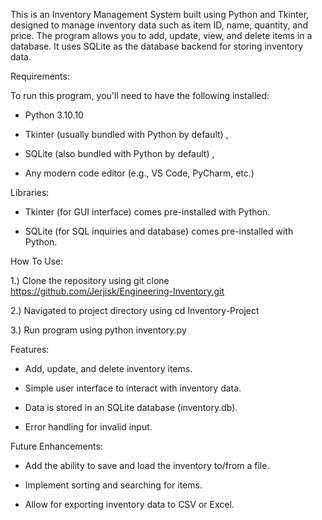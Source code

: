 This is an Inventory Management System built using Python and Tkinter, designed to manage inventory data such as item ID, name, quantity, and price. The program allows you to add, update, view, and delete items in a database. It uses SQLite as the database backend for storing inventory data.

Requirements:

To run this program, you'll need to have the following installed:

- Python 3.10.10

- Tkinter (usually bundled with Python by default) , 

- SQLite (also bundled with Python by default) , 

- Any modern code editor (e.g., VS Code, PyCharm, etc.)

Libraries:

- Tkinter (for GUI interface) comes pre-installed with Python.

- SQLite (for SQL inquiries and database) comes pre-installed with Python.

How To Use:

1.) Clone the repository using git clone https://github.com/Jerjisk/Engineering-Inventory.git

2.) Navigated to project directory using cd Inventory-Project

3.) Run program using python inventory.py

Features:

- Add, update, and delete inventory items.

- Simple user interface to interact with inventory data.

- Data is stored in an SQLite database (inventory.db).

- Error handling for invalid input.

Future Enhancements:

- Add the ability to save and load the inventory to/from a file.

- Implement sorting and searching for items.

- Allow for exporting inventory data to CSV or Excel.
